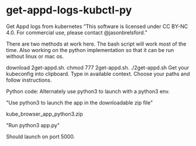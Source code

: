 

# get-appd-logs-kubctl-py
Get Appd logs from kubernetes
“This software is licensed under CC BY-NC 4.0. For commercial use, please contact @jasonbrelsford.”

There are two methods at work here.  The bash script will work most of the time.  Also working on the python implementation so that it can be run without linux or mac os.

download 2get-appd.sh.
chmod 777 2get-appd.sh.
./2get-appd.sh
Get your kubeconfig into clipboard.
Type in available context.
Choose your paths and follow instructions.


Python code:  Alternately use python3 to launch with a python3 env.

"Use python3 to launch the app in the downloadable zip file"

kube_browser_app_python3.zip

"Run python3 app.py"

Should launch on port 5000. 
